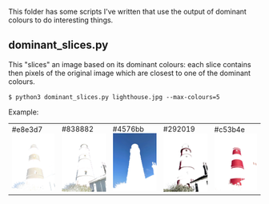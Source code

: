 This folder has some scripts I've written that use the output of dominant colours to do interesting things.

## dominant_slices.py

This "slices" an image based on its dominant colours: each slice contains then pixels of the original image which are closest to one of the dominant colours.

```console
$ python3 dominant_slices.py lighthouse.jpg --max-colours=5
```

Example:

<table>
  <tr>
    <td>
      #e8e3d7
      <img src="lighthouse.e8e3d7.png">
    </td>
    <td>
      #838882
      <img src="lighthouse.838882.png">
    </td>
    <td>
      #4576bb
      <img src="lighthouse.4576bb.png">
    </td>
    <td>
      #292019
      <img src="lighthouse.292019.png">
    </td>
    <td>
      #c53b4e
      <img src="lighthouse.c53b4e.png">
    </td>
  </tr>
</table>
